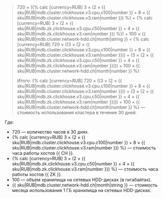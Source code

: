   > 720 × ({% calc [currency=RUB] 3 × (2 × {{ sku|RUB|mdb.cluster.clickhouse.v3.cpu.c100|number }} + 8 × {{ sku|RUB|mdb.cluster.clickhouse.v3.ram|number }}) %} + {% calc [currency=RUB] 3 × (2 × {{ sku|RUB|mdb.zk.clickhouse.v3.cpu.c50|number }} + 4 × {{ sku|RUB|mdb.zk.clickhouse.v3.ram|number }}) %}) + 100&nbsp;×&nbsp;{{ sku|RUB|mdb.cluster.network-hdd.ch|month|string }} = {% calc [currency=RUB] 720 × ((3 × (2 × {{ sku|RUB|mdb.cluster.clickhouse.v3.cpu.c100|number }} + 8 × {{ sku|RUB|mdb.cluster.clickhouse.v3.ram|number }})) + (3 × (2 × {{ sku|RUB|mdb.zk.clickhouse.v3.cpu.c50|number }} + 4 × {{ sku|RUB|mdb.zk.clickhouse.v3.ram|number }}))) + 100 × {{ sku|RUB|mdb.cluster.network-hdd.ch|month|number }} %}
  >
  > Итого: {% calc [currency=RUB] 720 × ((3 × (2 × {{ sku|RUB|mdb.cluster.clickhouse.v3.cpu.c100|number }} + 8 × {{ sku|RUB|mdb.cluster.clickhouse.v3.ram|number }})) + (3 × (2 × {{ sku|RUB|mdb.zk.clickhouse.v3.cpu.c50|number }} + 4 × {{ sku|RUB|mdb.zk.clickhouse.v3.ram|number }}))) + 100 × {{ sku|RUB|mdb.cluster.network-hdd.ch|month|number }} %} — стоимость использования кластера в течение 30 дней.
  
  Где:
  * 720 — количество часов в 30 днях.
  * {% calc [currency=RUB] 3 × (2 × {{ sku|RUB|mdb.cluster.clickhouse.v3.cpu.c100|number }} + 8 × {{ sku|RUB|mdb.cluster.clickhouse.v3.ram|number }}) %} — стоимость часа работы хостов {{ CH }}.
  * {% calc [currency=RUB] 3 × (2 × {{ sku|RUB|mdb.zk.clickhouse.v3.cpu.c50|number }} + 4 × {{ sku|RUB|mdb.zk.clickhouse.v3.ram|number }}) %} — стоимость часа работы хостов {{ ZK }}.
  * 100 — объем хранилища на сетевых HDD-дисках (в гигабайтах).
  * {{ sku|RUB|mdb.cluster.network-hdd.ch|month|string }} — стоимость месяца использования 1 ГБ хранилища на сетевых HDD-дисках.